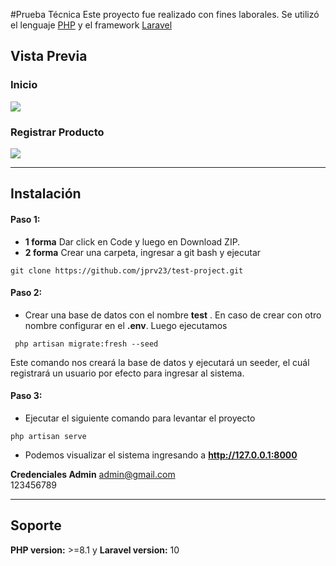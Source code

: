 #Prueba Técnica
Este proyecto fue realizado con fines laborales. Se utilizó el lenguaje [PHP](https://es.wikipedia.org/wiki/PHP "PHP") y el framework [Laravel](https://laravel.com/ "Laravel")
## Vista Previa
### Inicio
![](http://jjrsoftevolution.com/image1.png)
### Registrar Producto
![](http://jjrsoftevolution.com/image2.png)

------------


## Instalación
#### Paso 1:
- **1 forma** Dar click en Code y luego en Download ZIP.
- **2 forma** Crear una carpeta, ingresar a git bash y ejecutar

`git clone https://github.com/jprv23/test-project.git`

#### Paso 2:
- Crear una base de datos con el nombre **test** . En caso de crear con otro nombre configurar en el **.env**. Luego ejecutamos

` php artisan migrate:fresh --seed`

Este comando nos creará la base de datos y ejecutará un seeder, el cuál registrará un usuario por efecto para ingresar al sistema.

#### Paso 3:
- Ejecutar el siguiente comando para levantar el proyecto

`php artisan serve`

- Podemos visualizar el sistema ingresando a **http://127.0.0.1:8000**

**Credenciales Admin**
admin@gmail.com  
123456789

------------


## Soporte
**PHP version:**  >=8.1 y **Laravel version:**  10

